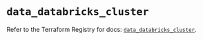 # `data_databricks_cluster`

Refer to the Terraform Registry for docs: [`data_databricks_cluster`](https://registry.terraform.io/providers/databricks/databricks/1.49.1/docs/data-sources/cluster).
